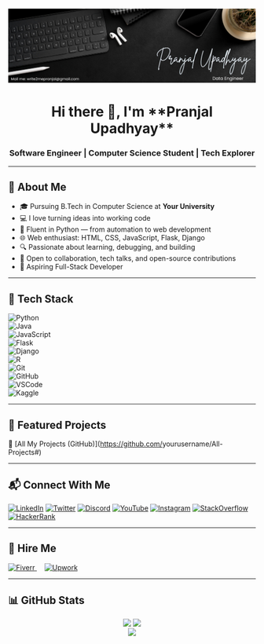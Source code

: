 ![Banner](assets/my_banner.png)

<h1 align="center">Hi there 👋, I'm <!-- Replace with your name --> **Pranjal Upadhyay**</h1>
<h3 align="center">Software Engineer | Computer Science Student | Tech Explorer</h3>

---

## 🚀 About Me

- 🎓 Pursuing B.Tech in Computer Science at <!-- Optional: Replace with your university --> **Your University**
- 💻 I love turning ideas into working code  
- 🐍 Fluent in Python — from automation to web development  
- 🌐 Web enthusiast: HTML, CSS, JavaScript, Flask, Django  
- 🔍 Passionate about learning, debugging, and building  
- 🤝 Open to collaboration, tech talks, and open-source contributions  
- 🎯 Aspiring Full-Stack Developer  

---

## 🧠 Tech Stack

![Python](https://cdn.jsdelivr.net/gh/devicons/devicon/icons/python/python-original.svg)  
![Java](https://cdn.jsdelivr.net/gh/devicons/devicon/icons/java/java-original.svg)  
![JavaScript](https://cdn.jsdelivr.net/gh/devicons/devicon/icons/javascript/javascript-original.svg)  
![Flask](https://skillicons.dev/icons?i=flask)  
![Django](https://skillicons.dev/icons?i=django)  
![R](https://skillicons.dev/icons?i=r)  
![Git](https://cdn.jsdelivr.net/gh/devicons/devicon/icons/git/git-original.svg)  
![GitHub](https://skillicons.dev/icons?i=github)  
![VSCode](https://skillicons.dev/icons?i=vscode)  
![Kaggle](https://cdn.simpleicons.org/kaggle/20BEFF)

---

## 📌 Featured Projects

🔗 [All My Projects (GitHub)](https://github.com/<!-- Replace with your username -->yourusername/All-Projects#)

---

## 📬 Connect With Me

<p align="left">
  <a href="https://in.linkedin.com/in/<!-- your-linkedin -->" target="_blank"><img alt="LinkedIn" height="40" src="https://raw.githubusercontent.com/maurodesouza/profile-readme-generator/master/src/assets/icons/social/linkedin/default.svg"></a>
  <a href="https://x.com/<!-- your-twitter -->" target="_blank"><img alt="Twitter" height="40" src="https://raw.githubusercontent.com/maurodesouza/profile-readme-generator/master/src/assets/icons/social/twitter/default.svg"></a>
  <a href="https://discord.gg/<!-- your-discord -->" target="_blank"><img alt="Discord" height="40" src="https://raw.githubusercontent.com/maurodesouza/profile-readme-generator/master/src/assets/icons/social/discord/default.svg"></a>
  <a href="https://www.youtube.com/@<!-- your-youtube -->" target="_blank"><img alt="YouTube" height="40" src="https://raw.githubusercontent.com/maurodesouza/profile-readme-generator/master/src/assets/icons/social/youtube/default.svg"></a>
  <a href="https://www.instagram.com/<!-- your-instagram -->" target="_blank"><img alt="Instagram" height="40" src="https://raw.githubusercontent.com/maurodesouza/profile-readme-generator/master/src/assets/icons/social/instagram/default.svg"></a>
  <a href="https://stackoverflow.com/users/<!-- your-so-id -->" target="_blank"><img alt="StackOverflow" height="40" src="https://raw.githubusercontent.com/maurodesouza/profile-readme-generator/master/src/assets/icons/social/stackoverflow/default.svg"></a>
  <a href="https://www.hackerrank.com/<!-- your-hackerrank -->" target="_blank"><img alt="HackerRank" height="40" src="https://raw.githubusercontent.com/maurodesouza/profile-readme-generator/master/src/assets/icons/social/hackerrank/default.svg"></a>
</p>

---

## 💼 Hire Me

<p align="left">
  <a href="https://www.fiverr.com/s/<!-- your-fiverr-code -->" target="_blank">
    <img src="assets/fiverr.png" alt="Fiverr" height="50" />
  </a>
  &nbsp;&nbsp;&nbsp;
  <a href="https://www.upwork.com/freelancers/~<!-- your-upwork-id -->" target="_blank">
    <img src="assets/upwork.png" alt="Upwork" height="50" />
  </a>
</p>

---

## 📊 GitHub Stats

<div align="center">
  <img src="https://github-readme-stats.vercel.app/api?username=<!-- yourusername -->yourusername&show_icons=true&theme=dracula" height="150" />
  <img src="https://github-readme-stats.vercel.app/api/top-langs?username=<!-- yourusername -->yourusername&layout=compact&theme=dracula" height="150" />
</div>

<div align="center">
  <img src="https://github-readme-activity-graph.vercel.app/graph?username=<!-- yourusername -->yourusername&theme=react-dark&area=true&radius=16" height="300" />
</div>
